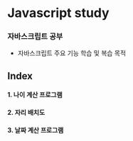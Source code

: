# Javascript study
### 자바스크립트 공부
- 자바스크립트 주요 기능 학습 및 복습 목적

## Index
#### 1. 나이 계산 프로그램
#### 2. 자리 배치도
#### 3. 날짜 계산 프로그램
